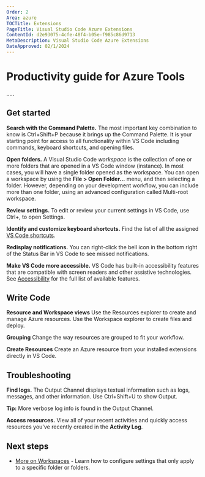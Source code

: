 ```yaml
---
Order: 2
Area: azure
TOCTitle: Extensions
PageTitle: Visual Studio Code Azure Extensions
ContentId: d2e93075-4cfe-48f4-b05e-f985c86d9713
MetaDescription: Visual Studio Code Azure Extensions
DateApproved: 02/1/2024
---
```

# Productivity guide for Azure Tools

.....

## Get started

**Search with the Command Palette.** The most important key combination to know is Ctrl+Shift+P because it brings up the Command Palette. It is your starting point for access to all functionality within VS Code including commands, keyboard shortcuts, and opening files.

**Open folders.** A Visual Studio Code *workspace* is the collection of one or more folders that are opened in a VS Code window (instance). In most cases, you will have a single folder opened as the workspace. You can open a workspace by using the **File > Open Folder...** menu, and then selecting a folder. However, depending on your development workflow, you can include more than one folder, using an advanced configuration called Multi-root workspace.

**Review settings.** To edit or review your current settings in VS Code, use Ctrl+, to open Settings.

**Identify and customize keyboard shortcuts.** Find the list of all the assigned [VS Code shortcuts](https://code.visualstudio.com/shortcuts/keyboard-shortcuts-windows.pdf).

**Redisplay notifications.** You can right-click the bell icon in the bottom right of the Status Bar in VS Code to see missed notifications.

**Make VS Code more accessible.** VS Code has built-in accessibility features that are compatible with screen readers and other assistive technologies. See [Accessibility](/docs/editor/accessibility.md) for the full list of available features.

## Write Code

**Resource and Workspace views** Use the Resources explorer to create and manage Azure resources. Use the Workspace explorer to create files and deploy.

**Grouping** Change the way resources are grouped to fit your workflow.

**Create Resources** Create an Azure resource from your installed extensions directly in VS Code.

## Troubleshooting

**Find logs.** The Output Channel displays textual information such as logs, messages, and other information. Use Ctrl+Shift+U to show Output.

**Tip:** More verbose log info is found in the Output Channel.

**Access resources.** View all of your recent activities and quickly access resources you've recently created in the **Activity Log**.

## Next steps

* [More on Workspaces](/docs/editor/workspaces.md) - Learn how to configure settings that only apply to a specific folder or folders.
